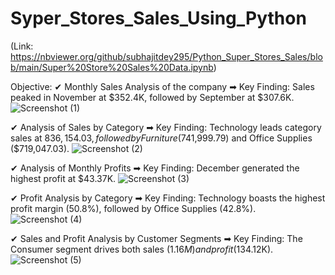 # Syper_Stores_Sales_Using_Python 
(Link: https://nbviewer.org/github/subhajitdey295/Python_Super_Stores_Sales/blob/main/Super%20Store%20Sales%20Data.ipynb)

Objective:
✔ Monthly Sales Analysis of the company
➡ Key Finding:  Sales peaked in November at $352.4K, followed by September at $307.6K.
  ![Screenshot (1)](https://github.com/subhajitdey295/Python_Super_Stores_Sales/assets/73297451/9d78761e-30ef-46d3-8683-543d9ed57b78)

✔ Analysis of Sales by Category
➡ Key Finding: Technology leads category sales at $836,154.03, followed by Furniture ($741,999.79) and Office Supplies ($719,047.03).
  ![Screenshot (2)](https://github.com/subhajitdey295/Python_Super_Stores_Sales/assets/73297451/41fe1d66-4428-48d1-9474-56eb112b5af1)

✔ Analysis of Monthly Profits
➡ Key Finding:  December generated the highest profit at $43.37K.
  ![Screenshot (3)](https://github.com/subhajitdey295/Python_Super_Stores_Sales/assets/73297451/f900ba37-f5a2-44a8-b3dc-c44483c1d583)

✔ Profit Analysis by Category
➡ Key Finding:  Technology boasts the highest profit margin (50.8%), followed by Office Supplies (42.8%).
  ![Screenshot (4)](https://github.com/subhajitdey295/Python_Super_Stores_Sales/assets/73297451/daaca910-df07-4a20-89c9-3a6ee111a386)

✔ Sales and Profit Analysis by Customer Segments
➡ Key Finding:  The Consumer segment drives both sales ($1.16M) and profit ($134.12K).
  ![Screenshot (5)](https://github.com/subhajitdey295/Python_Super_Stores_Sales/assets/73297451/27631e19-1745-4b31-a8d3-0a73ade4963a)
